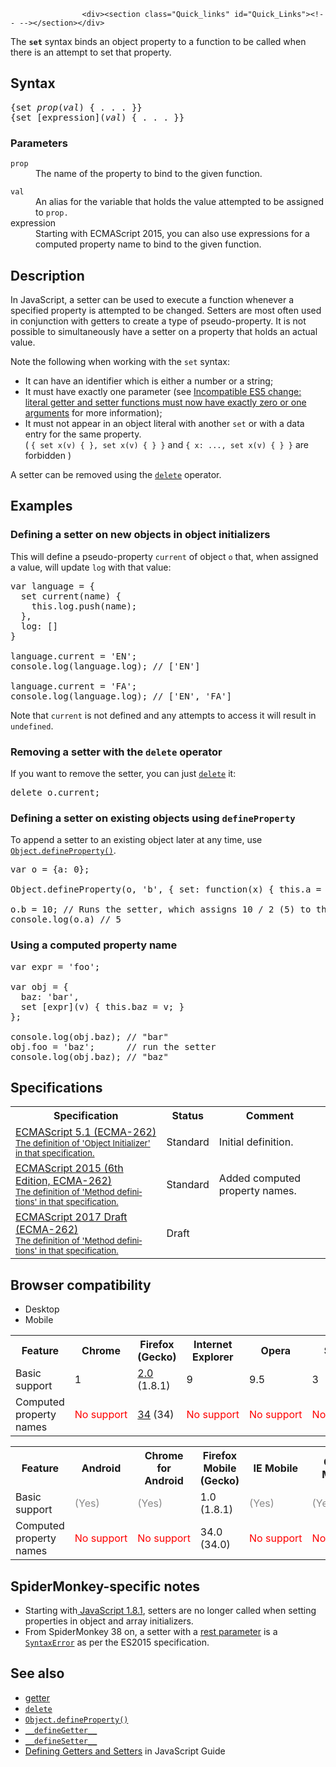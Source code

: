 
                
                  
                    <div><section class="Quick_links" id="Quick_Links"><!-- --></section></div>

<p>The <strong><code>set</code></strong> syntax binds an object property to a function to be called when there is an attempt to set that property.</p>

<h2 id="Syntax">Syntax</h2>

<pre class="syntaxbox">{set <em>prop</em>(<em>val</em>) { . . . }}
{set [expression](<em>val</em>) { . . . }}</pre>

<h3 id="Parameters">Parameters</h3>

<dl>
 <dt><code>prop</code></dt>
 <dd>The name of the property to bind to the given function.</dd>
</dl>

<dl>
 <dt><code>val</code></dt>
 <dd>An alias for the variable that holds the value attempted to be assigned to <code>prop.</code></dd>
 <dt>expression</dt>
 <dd>Starting with ECMAScript 2015, you can also use expressions for a computed property name to bind to the given function.</dd>
</dl>

<h2 id="Description">Description</h2>

<p>In JavaScript, a setter can be used to execute a function whenever a specified property is attempted to be changed. Setters are most often used in conjunction with getters to create a type of pseudo-property. It is not possible to simultaneously have a setter on a property that holds an actual value.</p>

<p>Note the following when working with the <code>set</code> syntax:</p>

<div>
<ul>
 <li>It can have an identifier which is either a number or a string;</li>
 <li>It must have exactly one parameter (see <a href="http://whereswalden.com/2010/08/22/incompatible-es5-change-literal-getter-and-setter-functions-must-now-have-exactly-zero-or-one-arguments/" rel="external nofollow" class="external">Incompatible <abbr title="ECMAScript 5th edition">ES5</abbr> change: literal getter and setter functions must now have exactly zero or one arguments</a> for more information);</li>
 <li>It must not appear in an object literal with another <code>set</code> or with a data entry for the same property.<br>
  ( <code>{ set x(v) { }, set x(v) { } }</code> and <code>{ x: ..., set x(v) { } }</code> are forbidden )</li>
</ul>
</div>

<p>A setter can be removed using the <a href="/en-US/docs/Web/JavaScript/Reference/Operators/delete" title="en-US/docs/JavaScript/Reference/Operators/Special/delete"><code>delete</code></a> operator.</p>

<h2 id="Examples">Examples</h2>

<h3 id="Defining_a_setter_on_new_objects_in_object_initializers">Defining a setter on new objects in object initializers</h3>

<p>This will define a pseudo-property <code>current</code> of object <code>o</code> that, when assigned a value, will update <code>log</code> with that value:</p>

<pre class="brush: js">var language = {
  set current(name) {
    this.log.push(name);
  },
  log: []
}

language.current = &apos;EN&apos;;
console.log(language.log); // [&apos;EN&apos;]

language.current = &apos;FA&apos;;
console.log(language.log); // [&apos;EN&apos;, &apos;FA&apos;]
</pre>

<p>Note that <code>current</code> is not defined and any attempts to access it will result in <code>undefined</code>.</p>

<h3 id="Removing_a_setter_with_the_delete_operator">Removing a setter with the <code>delete</code> operator</h3>

<p>If you want to remove the setter, you can just <code><a href="https://developer.mozilla.org/en-US/docs/Web/JavaScript/Reference/Operators/delete">delete</a></code> it:</p>

<pre class="brush: js">delete o.current;
</pre>

<h3 id="Defining_a_setter_on_existing_objects_using_defineProperty">Defining a setter on existing objects using <code>defineProperty</code></h3>

<p>To append a setter to an existing object later at any time, use <a href="/en-US/docs/Web/JavaScript/Reference/Global_Objects/Object/defineProperty" title="The Object.defineProperty() method defines a new property directly on an object, or modifies an existing property on an object, and returns the object."><code>Object.defineProperty()</code></a>.</p>

<pre class="brush: js">var o = {a: 0};

Object.defineProperty(o, &apos;b&apos;, { set: function(x) { this.a = x / 2; } });

o.b = 10; // Runs the setter, which assigns 10 / 2 (5) to the &apos;a&apos; property
console.log(o.a) // 5</pre>

<h3 id="Using_a_computed_property_name">Using a computed property name</h3>

<pre class="brush: js">var expr = &apos;foo&apos;;

var obj = {
  baz: &apos;bar&apos;,
  set [expr](v) { this.baz = v; }
};

console.log(obj.baz); // &quot;bar&quot;
obj.foo = &apos;baz&apos;;      // run the setter
console.log(obj.baz); // &quot;baz&quot;
</pre>

<h2 id="Specifications">Specifications</h2>

<table class="standard-table">
 <tbody>
  <tr>
   <th scope="col">Specification</th>
   <th scope="col">Status</th>
   <th scope="col">Comment</th>
  </tr>
  <tr>
   <td><a href="http://www.ecma-international.org/ecma-262/5.1/#sec-11.1.5" class="external" lang="en" hreflang="en">ECMAScript 5.1 (ECMA-262)<br><small lang="en-US">The definition of &apos;Object Initializer&apos; in that specification.</small></a></td>
   <td><span class="spec-Standard">Standard</span></td>
   <td>Initial definition.</td>
  </tr>
  <tr>
   <td><a href="http://www.ecma-international.org/ecma-262/6.0/#sec-method-definitions" class="external" lang="en" hreflang="en">ECMAScript 2015 (6th Edition, ECMA-262)<br><small lang="en-US">The definition of &apos;Method definitions&apos; in that specification.</small></a></td>
   <td><span class="spec-Standard">Standard</span></td>
   <td>Added computed property names.</td>
  </tr>
  <tr>
   <td><a href="https://tc39.github.io/ecma262/#sec-method-definitions" class="external" lang="en" hreflang="en">ECMAScript 2017 Draft (ECMA-262)<br><small lang="en-US">The definition of &apos;Method definitions&apos; in that specification.</small></a></td>
   <td><span class="spec-Draft">Draft</span></td>
   <td>&#xA0;</td>
  </tr>
 </tbody>
</table>

<h2 id="Browser_compatibility">Browser compatibility</h2>

<p></p><div class="htab">
    <a name="AutoCompatibilityTable" id="AutoCompatibilityTable"></a>
    <ul>
        <li class="selected"><a>Desktop</a></li>
        <li><a>Mobile</a></li>
    </ul>
</div><p></p>

<div id="compat-desktop">
<table class="compat-table">
 <tbody>
  <tr>
   <th>Feature</th>
   <th>Chrome</th>
   <th>Firefox (Gecko)</th>
   <th>Internet Explorer</th>
   <th>Opera</th>
   <th>Safari</th>
  </tr>
  <tr>
   <td>Basic support</td>
   <td>1</td>
   <td><a href="/en-US/Firefox/Releases/2" title="Released on 2006-10-24.">2.0</a> (1.8.1)</td>
   <td>9</td>
   <td>9.5</td>
   <td>3</td>
  </tr>
  <tr>
   <td>Computed property names</td>
   <td><span style="color: #f00;">No&#xA0;support</span></td>
   <td><a href="/en-US/Firefox/Releases/34" title="Released on 2014-12-01.">34</a> (34)</td>
   <td><span style="color: #f00;">No&#xA0;support</span></td>
   <td><span style="color: #f00;">No&#xA0;support</span></td>
   <td><span style="color: #f00;">No&#xA0;support</span></td>
  </tr>
 </tbody>
</table>
</div>

<div id="compat-mobile">
<table class="compat-table">
 <tbody>
  <tr>
   <th>Feature</th>
   <th>Android</th>
   <th>Chrome for Android</th>
   <th>Firefox Mobile (Gecko)</th>
   <th>IE Mobile</th>
   <th>Opera Mobile</th>
   <th>Safari Mobile</th>
  </tr>
  <tr>
   <td>Basic support</td>
   <td><span title="Please update this with the earliest version of support." style="color: #888;">(Yes)</span></td>
   <td><span title="Please update this with the earliest version of support." style="color: #888;">(Yes)</span></td>
   <td>1.0 (1.8.1)</td>
   <td><span title="Please update this with the earliest version of support." style="color: #888;">(Yes)</span></td>
   <td><span title="Please update this with the earliest version of support." style="color: #888;">(Yes)</span></td>
   <td><span title="Please update this with the earliest version of support." style="color: #888;">(Yes)</span></td>
  </tr>
  <tr>
   <td>Computed property names</td>
   <td><span style="color: #f00;">No&#xA0;support</span></td>
   <td><span style="color: #f00;">No&#xA0;support</span></td>
   <td>34.0 (34.0)</td>
   <td><span style="color: #f00;">No&#xA0;support</span></td>
   <td><span style="color: #f00;">No&#xA0;support</span></td>
   <td><span style="color: #f00;">No&#xA0;support</span></td>
  </tr>
 </tbody>
</table>
</div>

<h2 id="SpiderMonkey-specific_notes">SpiderMonkey-specific notes</h2>

<ul>
 <li>Starting with<a href="/en-US/docs/Web/JavaScript/New_in_JavaScript/1.8.1"> JavaScript 1.8.1</a>, setters are no longer called when setting properties in object and array initializers.</li>
 <li>From SpiderMonkey 38 on, a setter with a <a href="/en-US/docs/Web/JavaScript/Reference/Functions/rest_parameters" title="The rest parameter syntax allows us to represent an indefinite number of arguments as an array.">rest parameter</a> is a <a href="/en-US/docs/Web/JavaScript/Reference/Global_Objects/SyntaxError" title="The SyntaxError object represents an error when trying to interpret syntactically invalid code."><code>SyntaxError</code></a> as per the ES2015 specification.</li>
</ul>

<h2 id="See_also">See also</h2>

<ul>
 <li><a href="/en-US/docs/Web/JavaScript/Reference/Functions/get">getter</a></li>
 <li><a href="/en-US/docs/Web/JavaScript/Reference/Operators/delete" title="The delete operator removes a property from an object."><code>delete</code></a></li>
 <li><a href="/en-US/docs/Web/JavaScript/Reference/Global_Objects/Object/defineProperty" title="The Object.defineProperty() method defines a new property directly on an object, or modifies an existing property on an object, and returns the object."><code>Object.defineProperty()</code></a></li>
 <li><a href="/en-US/docs/Web/JavaScript/Reference/Global_Objects/Object/defineGetter" title="The documentation about this has not yet been written; please consider contributing!"><code>__defineGetter__</code></a></li>
 <li><a href="/en-US/docs/Web/JavaScript/Reference/Global_Objects/Object/defineSetter" title="The documentation about this has not yet been written; please consider contributing!"><code>__defineSetter__</code></a></li>
 <li><a href="/en-US/docs/Web/JavaScript/Guide/Working_with_Objects#Defining_getters_and_setters">Defining Getters and Setters</a> in JavaScript Guide</li>
</ul>
                  
                
              